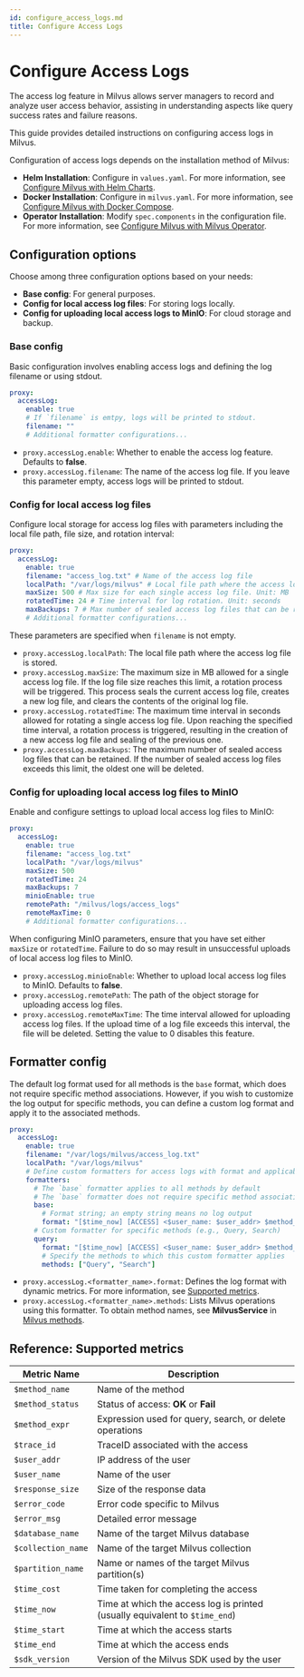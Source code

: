 ```yaml
---
id: configure_access_logs.md
title: Configure Access Logs
---
```


# Configure Access Logs

The access log feature in Milvus allows server managers to record and analyze user access behavior, assisting in understanding aspects like query success rates and failure reasons.

This guide provides detailed instructions on configuring access logs in Milvus.

Configuration of access logs depends on the installation method of Milvus:

- **Helm Installation**: Configure in `values.yaml`. For more information, see [Configure Milvus with Helm Charts](configure-helm.md).
- **Docker Installation**: Configure in `milvus.yaml`. For more information, see [Configure Milvus with Docker Compose](configure-docker.md).
- **Operator Installation**: Modify `spec.components` in the configuration file. For more information, see [Configure Milvus with Milvus Operator](configure_operator.md).

## Configuration options

Choose among three configuration options based on your needs:

- **Base config**: For general purposes.
- **Config for local access log files**: For storing logs locally.
- **Config for uploading local access logs to MinIO**: For cloud storage and backup.

### Base config

Basic configuration involves enabling access logs and defining the log filename or using stdout.

```yaml
proxy:
  accessLog:
    enable: true
    # If `filename` is emtpy, logs will be printed to stdout.
    filename: ""
    # Additional formatter configurations...
```

- `proxy.accessLog.enable`: Whether to enable the access log feature. Defaults to **false**.
- `proxy.accessLog.filename`: The name of the access log file. If you leave this parameter empty, access logs will be printed to stdout.

### Config for local access log files

Configure local storage for access log files with parameters including the local file path, file size, and rotation interval:

```yaml
proxy:
  accessLog:
    enable: true
    filename: "access_log.txt" # Name of the access log file
    localPath: "/var/logs/milvus" # Local file path where the access log file is stored
    maxSize: 500 # Max size for each single access log file. Unit: MB
    rotatedTime: 24 # Time interval for log rotation. Unit: seconds
    maxBackups: 7 # Max number of sealed access log files that can be retained
    # Additional formatter configurations...
```

These parameters are specified when `filename` is not empty.

- `proxy.accessLog.localPath`: The local file path where the access log file is stored.
- `proxy.accessLog.maxSize`: The maximum size in MB allowed for a single access log file. If the log file size reaches this limit, a rotation process will be triggered. This process seals the current access log file, creates a new log file, and clears the contents of the original log file.
- `proxy.accessLog.rotatedTime`: The maximum time interval in seconds allowed for rotating a single access log file. Upon reaching the specified time interval, a rotation process is triggered, resulting in the creation of a new access log file and sealing of the previous one.
- `proxy.accessLog.maxBackups`: The maximum number of sealed access log files that can be retained. If the number of sealed access log files exceeds this limit, the oldest one will be deleted.

### Config for uploading local access log files to MinIO

Enable and configure settings to upload local access log files to MinIO:

```yaml
proxy:
  accessLog:
    enable: true
    filename: "access_log.txt"
    localPath: "/var/logs/milvus"
    maxSize: 500
    rotatedTime: 24 
    maxBackups: 7
    minioEnable: true
    remotePath: "/milvus/logs/access_logs"
    remoteMaxTime: 0
    # Additional formatter configurations...
```

When configuring MinIO parameters, ensure that you have set either `maxSize` or `rotatedTime`. Failure to do so may result in unsuccessful uploads of local access log files to MinIO.

- `proxy.accessLog.minioEnable`: Whether to upload local access log files to MinIO. Defaults to **false**.
- `proxy.accessLog.remotePath`: The path of the object storage for uploading access log files.
- `proxy.accessLog.remoteMaxTime`: The time interval allowed for uploading access log files. If the upload time of a log file exceeds this interval, the file will be deleted. Setting the value to 0 disables this feature.

## Formatter config

The default log format used for all methods is the `base` format, which does not require specific method associations. However, if you wish to customize the log output for specific methods, you can define a custom log format and apply it to the associated methods.

```yaml
proxy:
  accessLog:
    enable: true
    filename: "/var/logs/milvus/access_log.txt"
    localPath: "/var/logs/milvus"
    # Define custom formatters for access logs with format and applicable methods
    formatters:
      # The `base` formatter applies to all methods by default
      # The `base` formatter does not require specific method association
      base: 
        # Format string; an empty string means no log output
        format: "[$time_now] [ACCESS] <$user_name: $user_addr> $method_name-$method_status-$error_code [traceID: $trace_id] [timeCost: $time_cost]"
      # Custom formatter for specific methods (e.g., Query, Search)
      query: 
        format: "[$time_now] [ACCESS] <$user_name: $user_addr> $method_status-$method_name [traceID: $trace_id] [timeCost: $time_cost] [database: $database_name] [collection: $collection_name] [partitions: $partition_name] [expr: $method_expr]"
        # Specify the methods to which this custom formatter applies
        methods: ["Query", "Search"]
```

- `proxy.accessLog.<formatter_name>.format`: Defines the log format with dynamic metrics. For more information, see [Supported metrics](#reference-supported-metrics).
- `proxy.accessLog.<formatter_name>.methods`: Lists Milvus operations using this formatter. To obtain method names, see **MilvusService** in [Milvus methods](https://github.com/milvus-io/milvus-proto/blob/master/proto/milvus.proto).

## Reference: Supported metrics

| Metric Name        | Description                                                                 |
|--------------------|-----------------------------------------------------------------------------|
| `$method_name`     | Name of the method                                                          |
| `$method_status`   | Status of access: **OK** or **Fail**                                        |
| `$method_expr`     | Expression used for query, search, or delete operations                     |
| `$trace_id`        | TraceID associated with the access                                          |
| `$user_addr`       | IP address of the user                                                      |
| `$user_name`       | Name of the user                                                            |
| `$response_size`   | Size of the response data                                                   |
| `$error_code`      | Error code specific to Milvus                                               |
| `$error_msg`       | Detailed error message                                                      |
| `$database_name`   | Name of the target Milvus database                                          |
| `$collection_name` | Name of the target Milvus collection                                        |
| `$partition_name`  | Name or names of the target Milvus partition(s)                             |
| `$time_cost`       | Time taken for completing the access                                        |
| `$time_now`        | Time at which the access log is printed (usually equivalent to `$time_end`) |
| `$time_start`      | Time at which the access starts                                             |
| `$time_end`        | Time at which the access ends                                               |
| `$sdk_version`     | Version of the Milvus SDK used by the user                                  |
